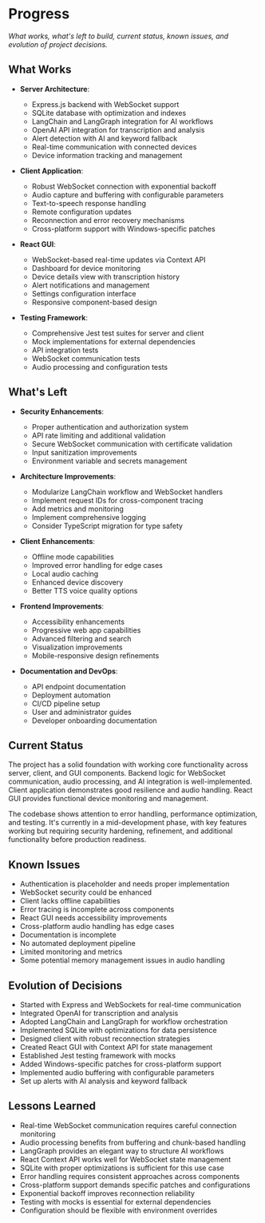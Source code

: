 # Progress

_What works, what's left to build, current status, known issues, and evolution of project decisions._

## What Works
- **Server Architecture**:
  - Express.js backend with WebSocket support
  - SQLite database with optimization and indexes
  - LangChain and LangGraph integration for AI workflows
  - OpenAI API integration for transcription and analysis
  - Alert detection with AI and keyword fallback
  - Real-time communication with connected devices
  - Device information tracking and management

- **Client Application**:
  - Robust WebSocket connection with exponential backoff
  - Audio capture and buffering with configurable parameters
  - Text-to-speech response handling
  - Remote configuration updates
  - Reconnection and error recovery mechanisms
  - Cross-platform support with Windows-specific patches

- **React GUI**:
  - WebSocket-based real-time updates via Context API
  - Dashboard for device monitoring
  - Device details view with transcription history
  - Alert notifications and management
  - Settings configuration interface
  - Responsive component-based design

- **Testing Framework**:
  - Comprehensive Jest test suites for server and client
  - Mock implementations for external dependencies
  - API integration tests
  - WebSocket communication tests
  - Audio processing and configuration tests

## What's Left
- **Security Enhancements**:
  - Proper authentication and authorization system
  - API rate limiting and additional validation
  - Secure WebSocket communication with certificate validation
  - Input sanitization improvements
  - Environment variable and secrets management

- **Architecture Improvements**:
  - Modularize LangChain workflow and WebSocket handlers
  - Implement request IDs for cross-component tracing
  - Add metrics and monitoring
  - Implement comprehensive logging
  - Consider TypeScript migration for type safety

- **Client Enhancements**:
  - Offline mode capabilities
  - Improved error handling for edge cases
  - Local audio caching
  - Enhanced device discovery
  - Better TTS voice quality options

- **Frontend Improvements**:
  - Accessibility enhancements
  - Progressive web app capabilities
  - Advanced filtering and search
  - Visualization improvements
  - Mobile-responsive design refinements

- **Documentation and DevOps**:
  - API endpoint documentation
  - Deployment automation
  - CI/CD pipeline setup
  - User and administrator guides
  - Developer onboarding documentation

## Current Status
The project has a solid foundation with working core functionality across server, client, and GUI components. Backend logic for WebSocket communication, audio processing, and AI integration is well-implemented. Client application demonstrates good resilience and audio handling. React GUI provides functional device monitoring and management. 

The codebase shows attention to error handling, performance optimization, and testing. It's currently in a mid-development phase, with key features working but requiring security hardening, refinement, and additional functionality before production readiness.

## Known Issues
- Authentication is placeholder and needs proper implementation
- WebSocket security could be enhanced
- Client lacks offline capabilities
- Error tracing is incomplete across components
- React GUI needs accessibility improvements
- Cross-platform audio handling has edge cases
- Documentation is incomplete
- No automated deployment pipeline
- Limited monitoring and metrics
- Some potential memory management issues in audio handling

## Evolution of Decisions
- Started with Express and WebSockets for real-time communication
- Integrated OpenAI for transcription and analysis
- Adopted LangChain and LangGraph for workflow orchestration
- Implemented SQLite with optimizations for data persistence
- Designed client with robust reconnection strategies
- Created React GUI with Context API for state management
- Established Jest testing framework with mocks
- Added Windows-specific patches for cross-platform support
- Implemented audio buffering with configurable parameters
- Set up alerts with AI analysis and keyword fallback

## Lessons Learned
- Real-time WebSocket communication requires careful connection monitoring
- Audio processing benefits from buffering and chunk-based handling
- LangGraph provides an elegant way to structure AI workflows
- React Context API works well for WebSocket state management
- SQLite with proper optimizations is sufficient for this use case
- Error handling requires consistent approaches across components
- Cross-platform support demands specific patches and configurations
- Exponential backoff improves reconnection reliability
- Testing with mocks is essential for external dependencies
- Configuration should be flexible with environment overrides
